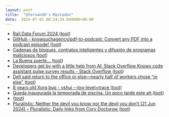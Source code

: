 ```yaml
---
layout: post
title:  "@fernand0's Mastodon"
date:  2024-07-01 08:24:34.049000+00:00
---
```

*  [Rail Data Forum 2024 ](https://www.era.europa.eu/content/rail-data-forum-202) ([toot](https://mastodon.social/@fernand0/112710272551955557))
*  [GitHub - knowsuchagency/pdf-to-podcast: Convert any PDF into a podcast episode! ](https://github.com/knowsuchagency/pdf-to-podcas) ([toot](https://mastodon.social/@fernand0/112708591721870285))
*  [Cadenas de bloques, contratos inteligentes y difusión de programas maliciosos ](http://fernand0.github.io//contratos-inteligentes-malware) ([toot](https://mastodon.social/@fernand0/112708535358201598))
*  [La Buena suerte… ](https://avecesunafoto.wordpress.com/2024/06/30/la-buena-suerte) ([toot](https://mastodon.social/@fernand0/112706866401070407))
*  [Developers get by with a little help from AI: Stack Overflow Knows code assistant pulse survey results - Stack Overflow ](https://stackoverflow.blog/2024/05/29/developers-get-by-with-a-little-help-from-ai-stack-overflow-knows-code-assistant-pulse-survey-results) ([toot](https://mastodon.social/@fernand0/112706717228145145))
*  [Dell said return to the office or else—nearly half of workers chose “or else” ](https://arstechnica.com/gadgets/2024/06/nearly-half-of-dells-workforce-refused-to-return-to-the-office) ([toot](https://mastodon.social/@fernand0/112706518924175465))
*  [8 years old Xorg bug - yshui --log-level=trace ](https://trace.yshui.dev/2024-06-xorg-bug.htm) ([toot](https://mastodon.social/@fernand0/112706335244898860))
*  [Queda inaugurada la temporada de piscina. Un poco tarde este añ ](https://mastodon.social/@fernand0/112706288120913924) ([toot](https://mastodon.social/@fernand0/112706288120913924))
*  [ ](https://mastodon.social/@rb3n) ([toot](https://mastodon.social/@fernand0/112706177004925564))
*  [Pluralistic: Neither the devil you know nor the devil you don’t (21 Jun 2024) – Pluralistic: Daily links from Cory Doctorow ](https://pluralistic.net/2024/06/21/off-the-menu/#universally-loathe) ([toot](https://mastodon.social/@fernand0/112706014112887211))
